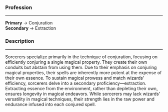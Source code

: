 ### Profession  
---  
**Primary** -> Conjuration  
**Secondary** -> Extraction  
  
### Description  
---  
Sorcerers specialize primarily in the technique of conjuration, focusing on efficiently conjuring a single magical property. They create their own conduits but abstain from using them. Due to their emphasis on conjuring magical properties, their spells are inherently more potent at the expense of their own essence. To sustain magical prowess and match wizards' efficiency, sorcerers delve into a secondary proficiency—extraction. Extracting essence from the environment, rather than depleting their own, ensures longevity in magical endeavors. While sorcerers may lack wizards' versatility in magical techniques, their strength lies in the raw power and endurance infused into each conjured spell.